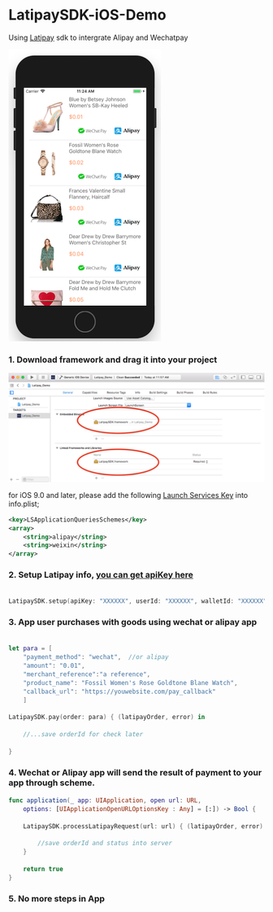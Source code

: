 # LatipaySDK-iOS-Demo

Using [Latipay](http://www.latipay.net) sdk to intergrate Alipay and Wechatpay

![](screenshot/home.png)

### 1. Download framework and drag it into your project

![](screenshot/framework.png)


for iOS 9.0 and later, please add the following [Launch Services Key](https://developer.apple.com/library/content/documentation/General/Reference/InfoPlistKeyReference/Articles/LaunchServicesKeys.html) into info.plist;

```xml
<key>LSApplicationQueriesSchemes</key>
<array>
    <string>alipay</string>
    <string>weixin</string>
</array>
```

### 2. Setup Latipay info, [you can get apiKey here](https://merchant.latipay.co.nz/user/regist.action)

```swift

LatipaySDK.setup(apiKey: "XXXXXX", userId: "XXXXXX", walletId: "XXXXXX", scheme: "latipay")

```

### 3. App user purchases with goods using wechat or alipay app

```swift

let para = [
    "payment_method": "wechat",  //or alipay
    "amount": "0.01",
    "merchant_reference":"a reference",
    "product_name": "Fossil Women's Rose Goldtone Blane Watch",
    "callback_url": "https://youwebsite.com/pay_callback"
    ]

LatipaySDK.pay(order: para) { (latipayOrder, error) in

    //...save orderId for check later
    
}

```

### 4. Wechat or Alipay app will send the result of payment to your app through scheme.

```swift
func application(_ app: UIApplication, open url: URL, 
    options: [UIApplicationOpenURLOptionsKey : Any] = [:]) -> Bool {
    
    LatipaySDK.processLatipayRequest(url: url) { (latipayOrder, error) in

        //save orderId and status into server
    }
    
    return true
}
```

### 5. No more steps in App




